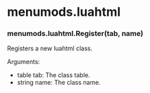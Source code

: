 # menumods.luahtml

### menumods.luahtml.Register(tab, name)

Registers a new luahtml class.

Arguments:

- table tab: The class table.
- string name: The class name.


